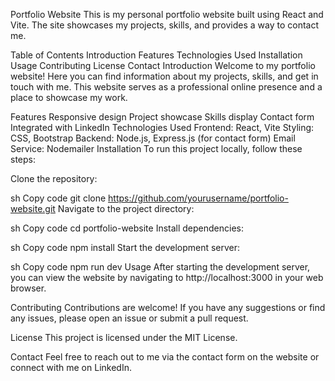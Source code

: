 Portfolio Website
This is my personal portfolio website built using React and Vite. The site showcases my projects, skills, and provides a way to contact me.

Table of Contents
Introduction
Features
Technologies Used
Installation
Usage
Contributing
License
Contact
Introduction
Welcome to my portfolio website! Here you can find information about my projects, skills, and get in touch with me. This website serves as a professional online presence and a place to showcase my work.

Features
Responsive design
Project showcase
Skills display
Contact form
Integrated with LinkedIn
Technologies Used
Frontend: React, Vite
Styling: CSS, Bootstrap
Backend: Node.js, Express.js (for contact form)
Email Service: Nodemailer
Installation
To run this project locally, follow these steps:

Clone the repository:

sh
Copy code
git clone https://github.com/yourusername/portfolio-website.git
Navigate to the project directory:

sh
Copy code
cd portfolio-website
Install dependencies:

sh
Copy code
npm install
Start the development server:

sh
Copy code
npm run dev
Usage
After starting the development server, you can view the website by navigating to http://localhost:3000 in your web browser.

Contributing
Contributions are welcome! If you have any suggestions or find any issues, please open an issue or submit a pull request.

License
This project is licensed under the MIT License.

Contact
Feel free to reach out to me via the contact form on the website or connect with me on LinkedIn.
